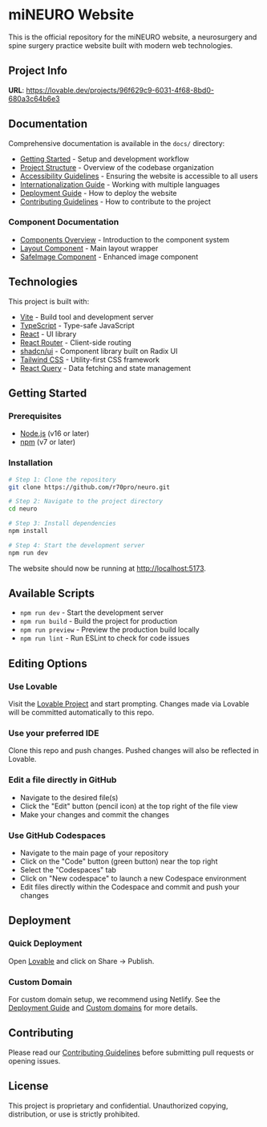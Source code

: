 # miNEURO Website

This is the official repository for the miNEURO website, a neurosurgery and spine surgery practice website built with modern web technologies.

## Project Info

**URL**: https://lovable.dev/projects/96f629c9-6031-4f68-8bd0-680a3c64b6e3

## Documentation

Comprehensive documentation is available in the `docs/` directory:

- [Getting Started](./docs/getting-started.md) - Setup and development workflow
- [Project Structure](./docs/project-structure.md) - Overview of the codebase organization
- [Accessibility Guidelines](./docs/accessibility.md) - Ensuring the website is accessible to all users
- [Internationalization Guide](./docs/internationalization.md) - Working with multiple languages
- [Deployment Guide](./docs/deployment.md) - How to deploy the website
- [Contributing Guidelines](./docs/contributing.md) - How to contribute to the project

### Component Documentation

- [Components Overview](./docs/components/overview.md) - Introduction to the component system
- [Layout Component](./docs/components/layout.md) - Main layout wrapper
- [SafeImage Component](./docs/components/safeimage.md) - Enhanced image component

## Technologies

This project is built with:

- [Vite](https://vitejs.dev/) - Build tool and development server
- [TypeScript](https://www.typescriptlang.org/) - Type-safe JavaScript
- [React](https://reactjs.org/) - UI library
- [React Router](https://reactrouter.com/) - Client-side routing
- [shadcn/ui](https://ui.shadcn.com/) - Component library built on Radix UI
- [Tailwind CSS](https://tailwindcss.com/) - Utility-first CSS framework
- [React Query](https://tanstack.com/query/latest) - Data fetching and state management

## Getting Started

### Prerequisites

- [Node.js](https://nodejs.org/) (v16 or later)
- [npm](https://www.npmjs.com/) (v7 or later)

### Installation

```sh
# Step 1: Clone the repository
git clone https://github.com/r70pro/neuro.git

# Step 2: Navigate to the project directory
cd neuro

# Step 3: Install dependencies
npm install

# Step 4: Start the development server
npm run dev
```

The website should now be running at [http://localhost:5173](http://localhost:5173).

## Available Scripts

- `npm run dev` - Start the development server
- `npm run build` - Build the project for production
- `npm run preview` - Preview the production build locally
- `npm run lint` - Run ESLint to check for code issues

## Editing Options

### Use Lovable

Visit the [Lovable Project](https://lovable.dev/projects/96f629c9-6031-4f68-8bd0-680a3c64b6e3) and start prompting.
Changes made via Lovable will be committed automatically to this repo.

### Use your preferred IDE

Clone this repo and push changes. Pushed changes will also be reflected in Lovable.

### Edit a file directly in GitHub

- Navigate to the desired file(s)
- Click the "Edit" button (pencil icon) at the top right of the file view
- Make your changes and commit the changes

### Use GitHub Codespaces

- Navigate to the main page of your repository
- Click on the "Code" button (green button) near the top right
- Select the "Codespaces" tab
- Click on "New codespace" to launch a new Codespace environment
- Edit files directly within the Codespace and commit and push your changes

## Deployment

### Quick Deployment

Open [Lovable](https://lovable.dev/projects/96f629c9-6031-4f68-8bd0-680a3c64b6e3) and click on Share -> Publish.

### Custom Domain

For custom domain setup, we recommend using Netlify. See the [Deployment Guide](./docs/deployment.md) and [Custom domains](https://docs.lovable.dev/tips-tricks/custom-domain/) for more details.

## Contributing

Please read our [Contributing Guidelines](./docs/contributing.md) before submitting pull requests or opening issues.

## License

This project is proprietary and confidential. Unauthorized copying, distribution, or use is strictly prohibited.
